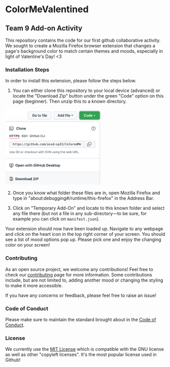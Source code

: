 # ColorMeValentined

## Team 9 Add-on Activity

This repository contains the code for our first github collaborative activity. We sought to create a Mozilla Firefox browser extension that changes a page's background color to match certain themes and moods, especially in light of Valentine's Day! <3

### Installation Steps

In order to install this extension, please follow the steps below.

1. You can either clone this repository to your local device (advanced) or locate the "Download Zip" button under the green "Code" option on this page (beginner). Then unzip this to a known directory.

<img src="documentation_imgs/download_button.png" alt="drawing" width="300"/>

2. Once you know what folder these files are in, open Mozilla Firefox and type in "about:debugging#/runtime/this-firefox" in the Address Bar.

3. Click on "Temporary Add-On" and locate to this known folder and select any file there (but not a file in any sub-directory—to be sure, for example you can click on `manifest.json`).

Your extension should now have been loaded up. Navigate to any webpage and click on the heart icon in the top right corner of your screen. You should see a list of mood options pop up. Please pick one and enjoy the changing color on your screen!

### Contributing

As an open source project, we welcome any contributions! Feel free to check our [contributing]("./CONTRIBUTING.md") page for more information. Some contributions include, but are not limited to, adding another mood or changing the styling to make it more accessible.

If you have any concerns or feedback, please feel free to raise an issue!

### Code of Conduct

Please make sure to maintain the standard brought about in the [Code of Conduct]("./CODE_OF_CONDUCT.md").

### License

We currently use the [MIT License]("./LICENSE") which is compatible with the GNU license as well as other "copyleft licenses". It's the most popular license used in Github!
